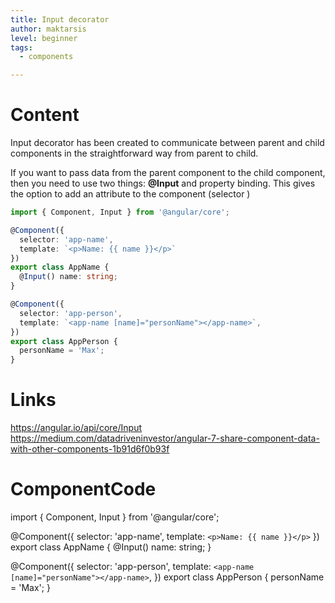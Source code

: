 ```yaml
---
title: Input decorator
author: maktarsis
level: beginner
tags:
  - components

---
```

# Content
Input decorator has been created to communicate between parent and child components in the straightforward way from parent to child.

If you want to pass data from the parent component to the child component, then you need to use two things: **@Input** and property binding. 
This gives the option to add an attribute to the component (selector <app-name>)
```typescript
import { Component, Input } from '@angular/core';

@Component({
  selector: 'app-name',
  template: `<p>Name: {{ name }}</p>`
})
export class AppName {
  @Input() name: string;
}

@Component({
  selector: 'app-person',
  template: `<app-name [name]="personName"></app-name>`,
})
export class AppPerson {
  personName = 'Max';
}
```

# Links
https://angular.io/api/core/Input
https://medium.com/datadriveninvestor/angular-7-share-component-data-with-other-components-1b91d6f0b93f

# ComponentCode
import { Component, Input } from '@angular/core';

@Component({
  selector: 'app-name',
  template: `<p>Name: {{ name }}</p>`
})
export class AppName {
  @Input() name: string;
}

@Component({
  selector: 'app-person',
  template: `<app-name [name]="personName"></app-name>`,
})
export class AppPerson {
  personName = 'Max';
}
